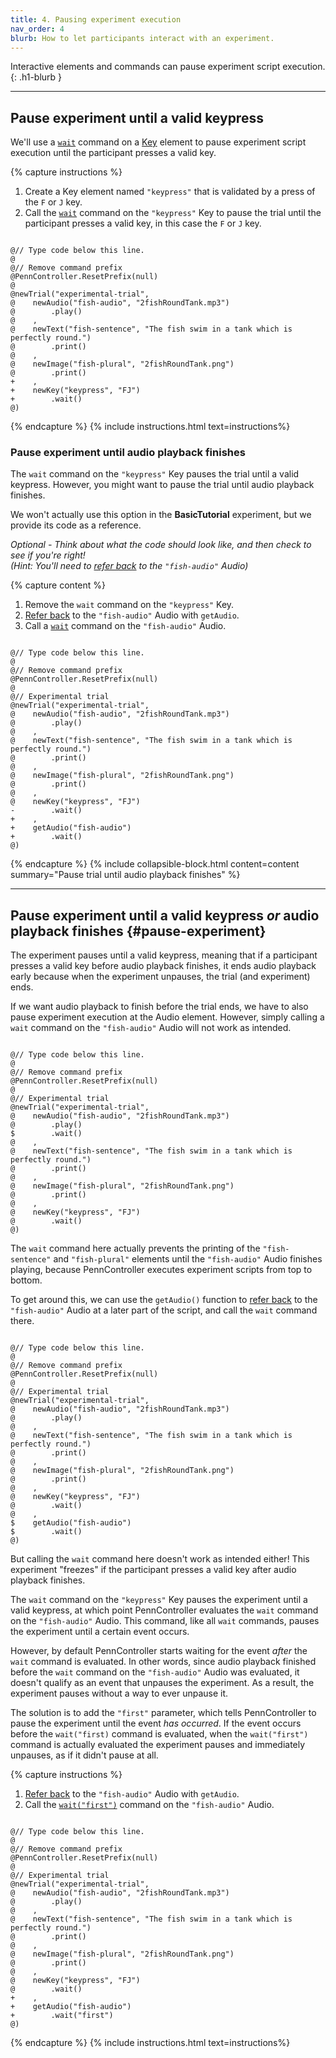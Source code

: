 ```yaml
---
title: 4. Pausing experiment execution
nav_order: 4
blurb: How to let participants interact with an experiment.
---
```


Interactive elements and commands can pause experiment script execution.
{: .h1-blurb }

---

## Pause experiment until a valid keypress

We'll use a [`wait`]({{site.baseurl}}/key/key-wait) command on a
[Key]({{site.baseurl}}/key) element to pause experiment script execution until
the participant presses a valid key.

{% capture instructions %}
1. Create a Key element named `"keypress"` that is validated by a press of
the `F` or `J` key.
2. Call the [`wait`]({{site.baseurl}}/key/key-wait) command on the `"keypress"`
Key to pause the trial until the participant presses a valid
key, in this case the `F` or `J` key.

<pre><code class="language-diff-javascript diff-highlight">
@// Type code below this line.
@
@// Remove command prefix
@PennController.ResetPrefix(null)
@
@newTrial("experimental-trial",
@    newAudio("fish-audio", "2fishRoundTank.mp3")
@        .play()
@    ,
@    newText("fish-sentence", "The fish swim in a tank which is perfectly round.")
@        .print()
@    ,
@    newImage("fish-plural", "2fishRoundTank.png")
@        .print()
+    ,
+    newKey("keypress", "FJ")
+        .wait()
@)
</code></pre>
{% endcapture %}
{% include instructions.html text=instructions%}

### Pause experiment until audio playback finishes

The `wait` command on the `"keypress"` Key pauses the trial until a valid
keypress. However, you might want to pause the trial until audio playback
finishes.

We won't actually use this option in the **BasicTutorial** experiment, but
we provide its code as a reference.

<i>Optional - Think about what the code should look like, and then check to see
if you're right!  
(Hint: You'll need to
[refer back]({{site.baseurl}}/basic-tutorial/2_creating-elements#referring-back-to-an-element)
to the `"fish-audio"` Audio)</i>

<div class="dotted-grey-dk-000 px-4 pt-3" markdown="1">
{% capture content %}

1. Remove the `wait` command on the `"keypress"` Key.
2. [Refer back]({{site.baseurl}}/basic-tutorial/2_creating-elements#referring-back-to-an-element)
to the `"fish-audio"` Audio with `getAudio`.
3. Call a [`wait`]({{site.baseurl}}/audio/audio-wait) command on the
`"fish-audio"` Audio.

<pre><code class="language-diff-javascript diff-highlight">
@// Type code below this line.
@
@// Remove command prefix
@PennController.ResetPrefix(null)
@
@// Experimental trial
@newTrial("experimental-trial",
@    newAudio("fish-audio", "2fishRoundTank.mp3")
@        .play()
@    ,
@    newText("fish-sentence", "The fish swim in a tank which is perfectly round.")
@        .print()
@    ,
@    newImage("fish-plural", "2fishRoundTank.png")
@        .print()
@    ,
@    newKey("keypress", "FJ")
-        .wait()
+    ,
+    getAudio("fish-audio")
+        .wait()
@)
</code></pre>
{% endcapture %}
{% include collapsible-block.html content=content summary="Pause trial until audio playback finishes" %}
</div>

---

## Pause experiment until a valid keypress *or* audio playback finishes {#pause-experiment}

The experiment pauses until a valid keypress, meaning that if a participant
presses a valid key before audio playback finishes, it ends audio playback
early because when the experiment unpauses, the trial (and experiment) ends.

If we want audio playback to finish before the trial ends, we have to also
pause experiment execution at the Audio element. However, simply calling a `wait`
command on the `"fish-audio"` Audio will not work as intended.

<pre><code class="language-diff-javascript diff-highlight">
@// Type code below this line.
@
@// Remove command prefix
@PennController.ResetPrefix(null)
@
@// Experimental trial
@newTrial("experimental-trial",
@    newAudio("fish-audio", "2fishRoundTank.mp3")
@        .play()
$        .wait()
@    ,
@    newText("fish-sentence", "The fish swim in a tank which is perfectly round.")
@        .print()
@    ,
@    newImage("fish-plural", "2fishRoundTank.png")
@        .print()
@    ,
@    newKey("keypress", "FJ")
@        .wait()
@)
</code></pre>

The `wait` command here actually prevents the printing of the `"fish-sentence"`
and `"fish-plural"` elements until the `"fish-audio"` Audio finishes playing,
because PennController executes experiment scripts from top to bottom.

To get around this, we can use the `getAudio()` function to
[refer back]({{site.baseurl}}/basic-tutorial/2_creating-elements#referring-back-to-an-element)
to the `"fish-audio"` Audio at a later part of the script, and call the `wait`
command there.

<pre><code class="language-diff-javascript diff-highlight">
@// Type code below this line.
@
@// Remove command prefix
@PennController.ResetPrefix(null)
@
@// Experimental trial
@newTrial("experimental-trial",
@    newAudio("fish-audio", "2fishRoundTank.mp3")
@        .play()
@    ,
@    newText("fish-sentence", "The fish swim in a tank which is perfectly round.")
@        .print()
@    ,
@    newImage("fish-plural", "2fishRoundTank.png")
@        .print()
@    ,
@    newKey("keypress", "FJ")
@        .wait()
@    ,
$    getAudio("fish-audio")
$        .wait()
@)
</code></pre>

But calling the `wait` command here doesn't work as intended either! This experiment
"freezes" if the participant presses a valid key after audio playback
finishes.

The `wait` command on the `"keypress"` Key pauses the experiment until a valid
keypress, at which point PennController evaluates the `wait` command on the
`"fish-audio"` Audio. This command, like all `wait` commands, pauses the experiment
until a certain event occurs.

However, by default PennController starts waiting for the event *after* the `wait`
command is evaluated. In other words, since audio playback finished before
the `wait` command on the `"fish-audio"` Audio was evaluated, it doesn't qualify
as an event that unpauses the experiment. As a result, the experiment pauses without
a way to ever unpause it.

The solution is to add the `"first"` parameter, which tells PennController to
pause the experiment until the event *has occurred*. If the event occurs
before the `wait("first)` command is evaluated, when the `wait("first")` command
is actually evaluated the experiment pauses and immediately unpauses, as if it
didn't pause at all.

{% capture instructions %}
1. [Refer back]({{site.baseurl}}/basic-tutorial/2_creating-elements#referring-back-to-an-element)
to the `"fish-audio"` Audio with `getAudio`.
2. Call the
[`wait("first")`]({{site.baseurl}}/audio/audio-wait#optional-arguments)
command on the `"fish-audio"` Audio.

<pre><code class="language-diff-javascript diff-highlight">
@// Type code below this line.
@
@// Remove command prefix
@PennController.ResetPrefix(null)
@
@// Experimental trial
@newTrial("experimental-trial",
@    newAudio("fish-audio", "2fishRoundTank.mp3")
@        .play()
@    ,
@    newText("fish-sentence", "The fish swim in a tank which is perfectly round.")
@        .print()
@    ,
@    newImage("fish-plural", "2fishRoundTank.png")
@        .print()
@    ,
@    newKey("keypress", "FJ")
@        .wait()
+    ,
+    getAudio("fish-audio")
+        .wait("first")
@)
</code></pre>
{% endcapture %}
{% include instructions.html text=instructions%}
